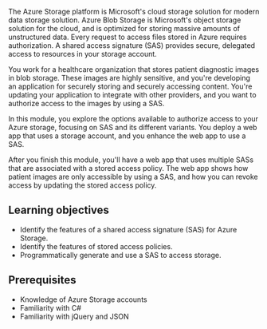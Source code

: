 The Azure Storage platform is Microsoft's cloud storage solution for modern data storage solution. Azure Blob Storage is Microsoft's object storage solution for the cloud, and is optimized for storing massive amounts of unstructured data. Every request to access files stored in Azure requires authorization. A shared access signature (SAS) provides secure, delegated access to resources in your storage account. 

You work for a healthcare organization that stores patient diagnostic images in blob storage. These images are highly sensitive, and you're developing an application for securely storing and securely accessing content. You're updating your application to integrate with other providers, and you want to authorize access to the images by using a SAS.

In this module, you explore the options available to authorize access to your Azure storage, focusing on SAS and its different variants. You deploy a web app that uses a storage account, and you enhance the web app to use a SAS.

After you finish this module, you'll have a web app that uses multiple SASs that are associated with a stored access policy. The web app shows how patient images are only accessible by using a SAS, and how you can revoke access by updating the stored access policy.

## Learning objectives

- Identify the features of a shared access signature (SAS) for Azure Storage.
- Identify the features of stored access policies.
- Programmatically generate and use a SAS to access storage.

## Prerequisites

- Knowledge of Azure Storage accounts
- Familiarity with C#
- Familiarity with jQuery and JSON
